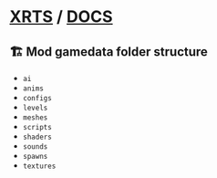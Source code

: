 # [XRTS](../README.md) / [DOCS](./README.md)

## 🏗️ Mod gamedata folder structure

- `ai`
- `anims`
- `configs`
- `levels`
- `meshes`
- `scripts`
- `shaders`
- `sounds`
- `spawns`
- `textures`
